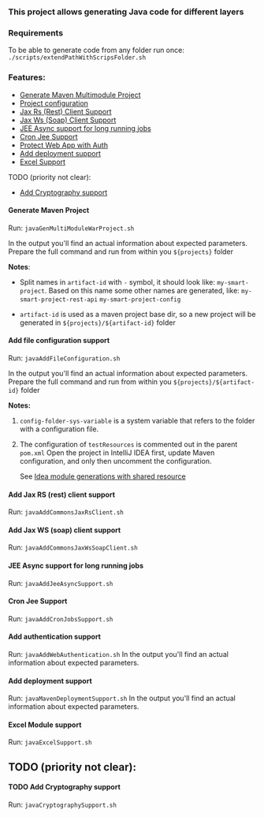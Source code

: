 ### This project allows generating Java code for different layers

### Requirements

  To be able to generate code from any folder run once:
    `./scripts/extendPathWithScripsFolder.sh`

### Features:

- [Generate Maven Multimodule Project](#generate-maven-project)
- [Project configuration](#add-file-configuration-support)
- [Jax Rs (Rest) Client Support](#add-jax-rs-rest-client-support)
- [Jax Ws (Soap) Client Support](#add-jax-ws-soap-client-support)
- [JEE Async support for long running jobs](#jee-async-support-for-long-running-jobs)
- [Cron Jee Support](#cron-jee-support)
- [Protect Web App with Auth](#add-authentication-support)
- [Add deployment support](#add-deployment-support)
- [Excel Support](#excel-module-support)

TODO (priority not clear):

- [Add Cryptography support](#99-todo-add-cryptography-support)

#### Generate Maven Project

  Run: `javaGenMultiModuleWarProject.sh`
  
  In the output you'll find an actual information about expected parameters.
  Prepare the full command and run from within you `${projects}` folder

  **Notes**:
  
  - Split names in `artifact-id` with `-` symbol, 
    it should look like: `my-smart-project`. 
    Based on this name some other names are generated, like:
    `my-smart-project-rest-api`
    `my-smart-project-config`
    
  - `artifact-id` is used as a maven project base dir, 
    so a new project will be generated in `${projects}/${artifact-id}` folder
    
#### Add file configuration support

  Run: `javaAddFileConfiguration.sh` 
  
  In the output you'll find an actual information about expected parameters.
  Prepare the full command and run from within you 
  `${projects}/${artifact-id}` folder
  
  **Notes:** 
  1. `config-folder-sys-variable` is a system variable that refers
     to the folder with a configuration file.
  2. The configuration of `testResources` is commented out in the parent `pom.xml`
     Open the project in IntelliJ IDEA first, 
     update Maven configuration, 
     and only then uncomment the configuration.
     
     See [Idea module generations with shared resource](https://youtrack.jetbrains.com/issue/IDEA-256774)
  
#### Add Jax RS (rest) client support  

  Run: `javaAddCommonsJaxRsClient.sh` 
  
#### Add Jax WS (soap) client support  

  Run: `javaAddCommonsJaxWsSoapClient.sh`   
  
#### JEE Async support for long running jobs

  Run: `javaAddJeeAsyncSupport.sh`
  
#### Cron Jee Support

  Run: `javaAddCronJobsSupport.sh`
  
#### Add authentication support

  Run: `javaAddWebAuthentication.sh`
  In the output you'll find an actual information about expected parameters.
  
#### Add deployment support
  
  Run: `javaMavenDeploymentSupport.sh`
  In the output you'll find an actual information about expected parameters.
  
#### Excel Module support  

  Run: `javaExcelSupport.sh`

## TODO (priority not clear):

#### TODO Add Cryptography support
  
  Run: `javaCryptographySupport.sh`